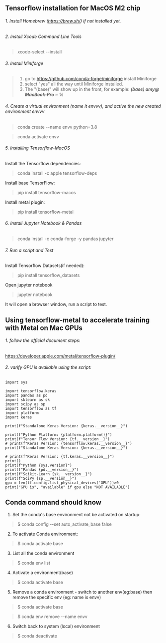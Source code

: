 ## Tensorflow installation for MacOS M2 chip
###### 1. Install Homebrew (https://brew.sh/) if not installed yet.
###### 2. Install Xcode Command Line Tools
> xcode-select --install

###### 3. Install Miniforge
>1. go to https://github.com/conda-forge/miniforge install Miniforge
>2. select "yes" all the way until Miniforge installed.
>3. The "(base)" will show up in the front, for example: ***(base) amy@ MacBook-Pro ~ %***

###### 4. Create a virtual environment (name it envvv), and active the new created environment envvv
>conda create --name envv python=3.8

>conda activate envv

###### 5. Installing Tensorflow-MacOS
Install the Tensorflow dependencies:
>conda install -c apple tensorflow-deps

Install base TensorFlow:
>pip install tensorflow-macos

Install metal plugin:
>pip install tensorflow-metal

###### 6. Install Jupyter Notebook & Pandas
>conda install -c conda-forge -y pandas jupyter

###### 7. Run a script and Test
Install Tensorflow Datasets(if needed):
> pip install tensorflow_datasets

Open jupyter notebook
>jupyter notebook

It will open a browser window, run a script to test.

## Using tensorflow-metal to accelerate training with Metal on Mac GPUs
###### 1. follow the official document steps:
https://developer.apple.com/metal/tensorflow-plugin/

###### 2. varify GPU is available using the script:
    import sys
    
    import tensorflow.keras
    import pandas as pd
    import sklearn as sk
    import scipy as sp
    import tensorflow as tf
    import platform
    import keras
    
    print(f"Standalone Keras Version: {keras.__version__}")
    
    print(f"Python Platform: {platform.platform()}")
    print(f"Tensor Flow Version: {tf.__version__}")
    # print(f"Keras Version: {tensorflow.keras.__version__}")
    print(f"Standalone Keras Version: {keras.__version__}")
    
    # print(f"Keras Version: {tf.keras.__version__}")
    print()
    print(f"Python {sys.version}")
    print(f"Pandas {pd.__version__}")
    print(f"Scikit-Learn {sk.__version__}")
    print(f"SciPy {sp.__version__}")
    gpu = len(tf.config.list_physical_devices('GPU'))>0
    print("GPU is", "available" if gpu else "NOT AVAILABLE")

## Conda command should know
1. Set the conda's base environment not be activated on startup:
> $ conda config --set auto_activate_base false

2. To activate Conda environment:
> $ conda activate base

3. List all the conda environment
> $ conda env list

4. Activate a environment(base)
> $ conda activate base

5. Remove a conda environment - switch to another env(eg:base) then remove the specific env (eg: name is envv)
> $ conda activate base

> $ conda env remove --name envv

6. Switch back to system (local) environment
>$ conda deactivate


